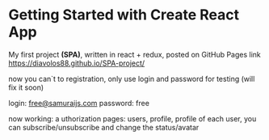 # Getting Started with Create React App

My first project <b>(SPA)</b>, written in react + redux, posted on GitHub Pages link https://diavolos88.github.io/SPA-project/

now you can`t to registration, only use login and password for testing (will fix it soon)

login: free@samuraijs.com 
password: free

now working: 
a uthorization
pages: users, profile, profile of each user, you can subscribe/unsubscribe and change the status/avatar
